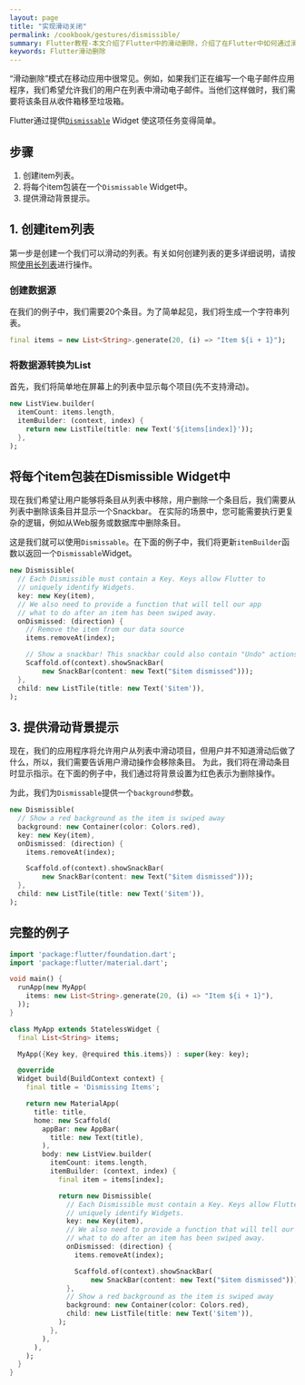 ```yaml
---
layout: page
title: "实现滑动关闭"
permalink: /cookbook/gestures/dismissible/
summary: Flutter教程-本文介绍了Flutter中的滑动删除，介绍了在Flutter中如何通过滑动删除一个列表项。
keywords: Flutter滑动删除
---
```


“滑动删除”模式在移动应用中很常见。例如，如果我们正在编写一个电子邮件应用程序，我们希望允许我们的用户在列表中滑动电子邮件。当他们这样做时，我们需要将该条目从收件箱移至垃圾箱。

Flutter通过提供[`Dismissable`](https://docs.flutter.io/flutter/widgets/Dismissible-class.html) Widget 使这项任务变得简单。

## 步骤

  1. 创建item列表。
  2. 将每个item包装在一个`Dismissable` Widget中。
  3. 提供滑动背景提示。

## 1. 创建item列表

第一步是创建一个我们可以滑动的列表。有关如何创建列表的更多详细说明，请按照[使用长列表](/cookbook/lists/long-lists/)进行操作。

### 创建数据源

在我们的例子中，我们需要20个条目。为了简单起见，我们将生成一个字符串列表。

```dart
final items = new List<String>.generate(20, (i) => "Item ${i + 1}");
```

### 将数据源转换为List

首先，我们将简单地在屏幕上的列表中显示每个项目(先不支持滑动)。

```dart
new ListView.builder(
  itemCount: items.length,
  itemBuilder: (context, index) {
    return new ListTile(title: new Text('${items[index]}'));
  },
);
```

## 将每个item包装在Dismissible Widget中

现在我们希望让用户能够将条目从列表中移除，用户删除一个条目后，我们需要从列表中删除该条目并显示一个Snackbar。
在实际的场景中，您可能需要执行更复杂的逻辑，例如从Web服务或数据库中删除条目。

这是我们就可以使用`Dismissable`。在下面的例子中，我们将更新`itemBuilder`函数以返回一个`Dismissable`Widget。

```dart
new Dismissible(
  // Each Dismissible must contain a Key. Keys allow Flutter to
  // uniquely identify Widgets.
  key: new Key(item),
  // We also need to provide a function that will tell our app
  // what to do after an item has been swiped away.
  onDismissed: (direction) {
    // Remove the item from our data source
    items.removeAt(index);

    // Show a snackbar! This snackbar could also contain "Undo" actions.
    Scaffold.of(context).showSnackBar(
        new SnackBar(content: new Text("$item dismissed")));
  },
  child: new ListTile(title: new Text('$item')),
);
```

## 3. 提供滑动背景提示


现在，我们的应用程序将允许用户从列表中滑动项目，但用户并不知道滑动后做了什么，所以，我们需要告诉用户滑动操作会移除条目。
为此，我们将在滑动条目时显示指示。在下面的例子中，我们通过将背景设置为红色表示为删除操作。

为此，我们为`Dismissable`提供一个`background`参数。

```dart
new Dismissible(
  // Show a red background as the item is swiped away
  background: new Container(color: Colors.red),
  key: new Key(item),
  onDismissed: (direction) {
    items.removeAt(index);

    Scaffold.of(context).showSnackBar(
        new SnackBar(content: new Text("$item dismissed")));
  },
  child: new ListTile(title: new Text('$item')),
);
``` 

## 完整的例子

```dart
import 'package:flutter/foundation.dart';
import 'package:flutter/material.dart';

void main() {
  runApp(new MyApp(
    items: new List<String>.generate(20, (i) => "Item ${i + 1}"),
  ));
}

class MyApp extends StatelessWidget {
  final List<String> items;

  MyApp({Key key, @required this.items}) : super(key: key);

  @override
  Widget build(BuildContext context) {
    final title = 'Dismissing Items';

    return new MaterialApp(
      title: title,
      home: new Scaffold(
        appBar: new AppBar(
          title: new Text(title),
        ),
        body: new ListView.builder(
          itemCount: items.length,
          itemBuilder: (context, index) {
            final item = items[index];

            return new Dismissible(
              // Each Dismissible must contain a Key. Keys allow Flutter to
              // uniquely identify Widgets.
              key: new Key(item),
              // We also need to provide a function that will tell our app
              // what to do after an item has been swiped away.
              onDismissed: (direction) {
                items.removeAt(index);

                Scaffold.of(context).showSnackBar(
                    new SnackBar(content: new Text("$item dismissed")));
              },
              // Show a red background as the item is swiped away
              background: new Container(color: Colors.red),
              child: new ListTile(title: new Text('$item')),
            );
          },
        ),
      ),
    );
  }
}
```
